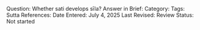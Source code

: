 Question: Whether sati develops sīla?
Answer in Brief:
Category:
Tags:
Sutta References:
Date Entered: July 4, 2025
Last Revised:
Review Status: Not started